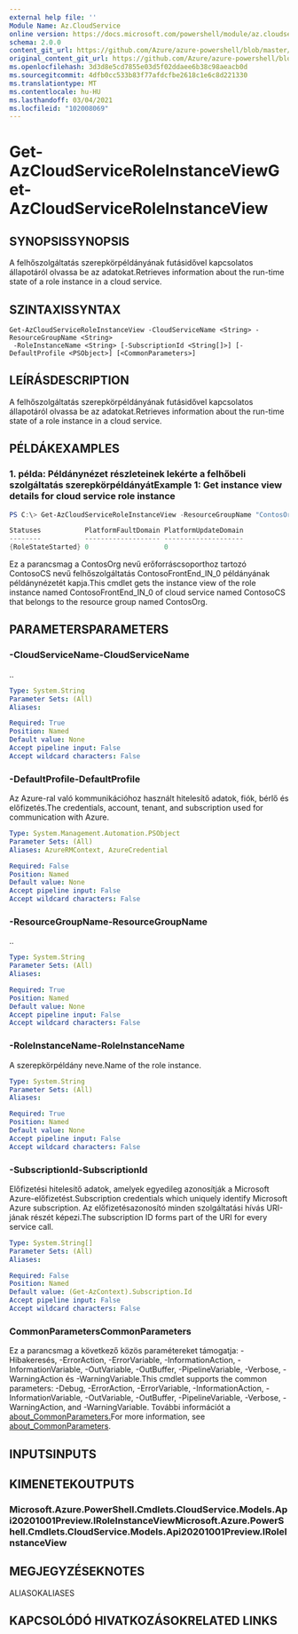 ```yaml
---
external help file: ''
Module Name: Az.CloudService
online version: https://docs.microsoft.com/powershell/module/az.cloudservice/get-azcloudserviceroleinstanceview
schema: 2.0.0
content_git_url: https://github.com/Azure/azure-powershell/blob/master/src/CloudService/help/Get-AzCloudServiceRoleInstanceView.md
original_content_git_url: https://github.com/Azure/azure-powershell/blob/master/src/CloudService/help/Get-AzCloudServiceRoleInstanceView.md
ms.openlocfilehash: 3d3d8e5cd7855e03d5f02ddaee6b38c98aeacb0d
ms.sourcegitcommit: 4dfb0cc533b83f77afdcfbe2618c1e6c8d221330
ms.translationtype: MT
ms.contentlocale: hu-HU
ms.lasthandoff: 03/04/2021
ms.locfileid: "102008069"
---
```

# <span data-ttu-id="0bc09-101">Get-AzCloudServiceRoleInstanceView</span><span class="sxs-lookup"><span data-stu-id="0bc09-101">Get-AzCloudServiceRoleInstanceView</span></span>

## <span data-ttu-id="0bc09-102">SYNOPSIS</span><span class="sxs-lookup"><span data-stu-id="0bc09-102">SYNOPSIS</span></span>
<span data-ttu-id="0bc09-103">A felhőszolgáltatás szerepkörpéldányának futásidővel kapcsolatos állapotáról olvassa be az adatokat.</span><span class="sxs-lookup"><span data-stu-id="0bc09-103">Retrieves information about the run-time state of a role instance in a cloud service.</span></span>

## <span data-ttu-id="0bc09-104">SZINTAXIS</span><span class="sxs-lookup"><span data-stu-id="0bc09-104">SYNTAX</span></span>

```
Get-AzCloudServiceRoleInstanceView -CloudServiceName <String> -ResourceGroupName <String>
 -RoleInstanceName <String> [-SubscriptionId <String[]>] [-DefaultProfile <PSObject>] [<CommonParameters>]
```

## <span data-ttu-id="0bc09-105">LEÍRÁS</span><span class="sxs-lookup"><span data-stu-id="0bc09-105">DESCRIPTION</span></span>
<span data-ttu-id="0bc09-106">A felhőszolgáltatás szerepkörpéldányának futásidővel kapcsolatos állapotáról olvassa be az adatokat.</span><span class="sxs-lookup"><span data-stu-id="0bc09-106">Retrieves information about the run-time state of a role instance in a cloud service.</span></span>

## <span data-ttu-id="0bc09-107">PÉLDÁK</span><span class="sxs-lookup"><span data-stu-id="0bc09-107">EXAMPLES</span></span>

### <span data-ttu-id="0bc09-108">1. példa: Példánynézet részleteinek lekérte a felhőbeli szolgáltatás szerepkörpéldányát</span><span class="sxs-lookup"><span data-stu-id="0bc09-108">Example 1: Get instance view details for cloud service role instance</span></span>
```powershell
PS C:\> Get-AzCloudServiceRoleInstanceView -ResourceGroupName "ContosOrg" -CloudServiceName "ContosoCS" -RoleInstanceName "ContosoFrontEnd_IN_0"

Statuses           PlatformFaultDomain PlatformUpdateDomain
--------           ------------------- --------------------
{RoleStateStarted} 0                   0

```

<span data-ttu-id="0bc09-109">Ez a parancsmag a ContosOrg nevű erőforráscsoporthoz tartozó ContosoCS nevű felhőszolgáltatás ContosoFrontEnd_IN_0 példányának példánynézetét kapja.</span><span class="sxs-lookup"><span data-stu-id="0bc09-109">This cmdlet gets the instance view of the role instance named ContosoFrontEnd_IN_0 of cloud service named ContosoCS that belongs to the resource group named ContosOrg.</span></span>

## <span data-ttu-id="0bc09-110">PARAMETERS</span><span class="sxs-lookup"><span data-stu-id="0bc09-110">PARAMETERS</span></span>

### <span data-ttu-id="0bc09-111">-CloudServiceName</span><span class="sxs-lookup"><span data-stu-id="0bc09-111">-CloudServiceName</span></span>
<span data-ttu-id="0bc09-112">.</span><span class="sxs-lookup"><span data-stu-id="0bc09-112">.</span></span>

```yaml
Type: System.String
Parameter Sets: (All)
Aliases:

Required: True
Position: Named
Default value: None
Accept pipeline input: False
Accept wildcard characters: False
```

### <span data-ttu-id="0bc09-113">-DefaultProfile</span><span class="sxs-lookup"><span data-stu-id="0bc09-113">-DefaultProfile</span></span>
<span data-ttu-id="0bc09-114">Az Azure-ral való kommunikációhoz használt hitelesítő adatok, fiók, bérlő és előfizetés.</span><span class="sxs-lookup"><span data-stu-id="0bc09-114">The credentials, account, tenant, and subscription used for communication with Azure.</span></span>

```yaml
Type: System.Management.Automation.PSObject
Parameter Sets: (All)
Aliases: AzureRMContext, AzureCredential

Required: False
Position: Named
Default value: None
Accept pipeline input: False
Accept wildcard characters: False
```

### <span data-ttu-id="0bc09-115">-ResourceGroupName</span><span class="sxs-lookup"><span data-stu-id="0bc09-115">-ResourceGroupName</span></span>
<span data-ttu-id="0bc09-116">.</span><span class="sxs-lookup"><span data-stu-id="0bc09-116">.</span></span>

```yaml
Type: System.String
Parameter Sets: (All)
Aliases:

Required: True
Position: Named
Default value: None
Accept pipeline input: False
Accept wildcard characters: False
```

### <span data-ttu-id="0bc09-117">-RoleInstanceName</span><span class="sxs-lookup"><span data-stu-id="0bc09-117">-RoleInstanceName</span></span>
<span data-ttu-id="0bc09-118">A szerepkörpéldány neve.</span><span class="sxs-lookup"><span data-stu-id="0bc09-118">Name of the role instance.</span></span>

```yaml
Type: System.String
Parameter Sets: (All)
Aliases:

Required: True
Position: Named
Default value: None
Accept pipeline input: False
Accept wildcard characters: False
```

### <span data-ttu-id="0bc09-119">-SubscriptionId</span><span class="sxs-lookup"><span data-stu-id="0bc09-119">-SubscriptionId</span></span>
<span data-ttu-id="0bc09-120">Előfizetési hitelesítő adatok, amelyek egyedileg azonosítják a Microsoft Azure-előfizetést.</span><span class="sxs-lookup"><span data-stu-id="0bc09-120">Subscription credentials which uniquely identify Microsoft Azure subscription.</span></span>
<span data-ttu-id="0bc09-121">Az előfizetésazonosító minden szolgáltatási hívás URI-jának részét képezi.</span><span class="sxs-lookup"><span data-stu-id="0bc09-121">The subscription ID forms part of the URI for every service call.</span></span>

```yaml
Type: System.String[]
Parameter Sets: (All)
Aliases:

Required: False
Position: Named
Default value: (Get-AzContext).Subscription.Id
Accept pipeline input: False
Accept wildcard characters: False
```

### <span data-ttu-id="0bc09-122">CommonParameters</span><span class="sxs-lookup"><span data-stu-id="0bc09-122">CommonParameters</span></span>
<span data-ttu-id="0bc09-123">Ez a parancsmag a következő közös paramétereket támogatja: -Hibakeresés, -ErrorAction, -ErrorVariable, -InformationAction, -InformationVariable, -OutVariable, -OutBuffer, -PipelineVariable, -Verbose, -WarningAction és -WarningVariable.</span><span class="sxs-lookup"><span data-stu-id="0bc09-123">This cmdlet supports the common parameters: -Debug, -ErrorAction, -ErrorVariable, -InformationAction, -InformationVariable, -OutVariable, -OutBuffer, -PipelineVariable, -Verbose, -WarningAction, and -WarningVariable.</span></span> <span data-ttu-id="0bc09-124">További információt a [about_CommonParameters.](http://go.microsoft.com/fwlink/?LinkID=113216)</span><span class="sxs-lookup"><span data-stu-id="0bc09-124">For more information, see [about_CommonParameters](http://go.microsoft.com/fwlink/?LinkID=113216).</span></span>

## <span data-ttu-id="0bc09-125">INPUTS</span><span class="sxs-lookup"><span data-stu-id="0bc09-125">INPUTS</span></span>

## <span data-ttu-id="0bc09-126">KIMENETEK</span><span class="sxs-lookup"><span data-stu-id="0bc09-126">OUTPUTS</span></span>

### <span data-ttu-id="0bc09-127">Microsoft.Azure.PowerShell.Cmdlets.CloudService.Models.Api20201001Preview.IRoleInstanceView</span><span class="sxs-lookup"><span data-stu-id="0bc09-127">Microsoft.Azure.PowerShell.Cmdlets.CloudService.Models.Api20201001Preview.IRoleInstanceView</span></span>

## <span data-ttu-id="0bc09-128">MEGJEGYZÉSEK</span><span class="sxs-lookup"><span data-stu-id="0bc09-128">NOTES</span></span>

<span data-ttu-id="0bc09-129">ALIASOK</span><span class="sxs-lookup"><span data-stu-id="0bc09-129">ALIASES</span></span>

## <span data-ttu-id="0bc09-130">KAPCSOLÓDÓ HIVATKOZÁSOK</span><span class="sxs-lookup"><span data-stu-id="0bc09-130">RELATED LINKS</span></span>

